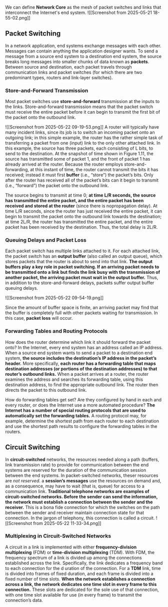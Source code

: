 We can define **Network Core** as the mesh of packet switches and links that interconnect the Internet's end system.
![[Screenshot from 2025-05-21 18-55-02.png]]

## Packet Switching

In a network application, end systems exchange messages with each other. Messages can contain anything the application designer wants.
To send a message from a source end system to a destination end system, the source breaks long messages into smaller chunks of data known as **packets**. Between source and destination, each packet travels through communication links and packet switches (for which there are two predominant types, routers and link-layer switches).


### Store-and-Forward Transmission

Most packet switches use **store-and-forward** transmission at the inputs to the links. Store-and-forward transmission means that the packet switch must receive the entire packet before it can begin to transmit the first bit of the packet onto the outbound link.

![[Screenshot from 2025-05-22 09-19-53.png]]
A router will typically have many incident links, since its job is to switch an incoming packet onto an outgoing link; in this simple example, the router has the rather simple task of transferring a packet from one (input) link to the only other attached link. In this example, the source has three packets, each consisting of L bits, to send to the destination. At the snapshot of time shown in Figure 1.11, the source has transmitted some of packet 1, and the front of packet 1 has already arrived at the router. Because the router employs store-and-forwarding, at this instant of time, the router cannot transmit the bits it has received; instead it must first **buffer** (i.e., “store”) the packet’s bits. Only after the router has received
all of the packet’s bits can it begin to transmit (i.e., “forward”) the packet onto the outbound link.

The source begins to transmit at time 0; **at time L/R seconds, the source has transmitted the entire packet, and the entire packet has been received and stored at the router** (since there is nopropagation delay). At time L/R seconds, since the router has just received the entire packet, it can begin to transmit the packet onto the outbound link towards the destination; at time 2L/R, the router has transmitted the entire packet, and the entire packet has been received by the destination. Thus, the total delay is 2L/R.

### Queuing Delays and Packet Loss
Each packet switch has multiple links attached to it. For each attached link, the packet switch has an **output buffer** (also called an output queue), which stores packets that the router is about to send into that link. **The output buffers play a key role in packet switching. If an arriving packet needs to be transmitted onto a link but finds the link busy with the transmission of another packet, the arriving packet must wait in the output buffer.** Thus, in addition to the store-and-forward delays, packets suffer output buffer queuing delays.

![[Screenshot from 2025-05-22 09-54-19.png]]

Since the amount of buffer space is finite, an arriving packet may find that the buffer is completely full with other packets waiting for transmission. In this case, **packet loss** will occur.

### Forwarding Tables and Routing Protocols
How does the router determine which link it should forward the packet onto?
In the Internet, every end system has an address called an IP address. When a source end system wants to send a packet to a destination end system, **the source includes the destination’s IP address in the packet’s header.**
More specifically, **each router has a forwarding table that maps destination addresses (or portions of the destination addresses) to that router’s outbound links.** When a packet arrives at a router, the router examines the address and searches its forwarding table, using this destination address, to find the appropriate outbound link. The router then directs the packet to this outbound link.

How do forwarding tables get set? Are they configured by hand in each and every router, or does the Internet use a more automated procedure?
**The Internet has a number of special routing protocols that are used to automatically set the forwarding tables.** A routing protocol may, for example, determine the shortest path from each router to each destination and use the shortest path results to configure the forwarding tables in the routers.

## Circuit Switching
In **circuit-switched** networks, the resources needed along a path (buffers, link transmission rate) to provide for communication between the end systems are reserved for the duration of the communication session between the end systems. In packet-switched networks, theser resources are *not reserved*. a **session’s messages** use the resources on demand and, as a consequence, may have to wait (that is, queue) for access to a communication link. **Traditional telephone networks are examples of circuit-switched networks. 
Before the sender can send the information, the network must establish a connection between the sender and the receiver.** This is a bona fide connection for which the switches on the path between the sender and receiver maintain connection state for that connection. In the jargon of telephony, this connection is called a circuit.
![[Screenshot from 2025-05-22 11-33-34.png]]

### Multiplexing in Circuit-Switched Networks
A circuit in a link is implemented with either **frequency-division multiplexing** (FDM) or **time-division multiplexing** (TDM). With FDM, the frequency spectrum of a link is divided up among the connections established across the link. Specifically, the link dedicates a frequency band to each connection for the d­ uration of the connection.
For a **TDM** link, time is divided into frames of fixed duration, and each frame is divided into a fixed number of time slots. **When the network establishes a connection across a link, the network dedicates one time slot in every frame to this connection.** These slots are dedicated for the sole use of that connection, with one time slot available for use (in every frame) to transmit the connection’s data.